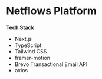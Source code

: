 # Netflows Platform
**Tech Stack**
- Next.js
- TypeScript
- Tailwind CSS
- framer-motion
- Brevo Transactional Email API
- axios
